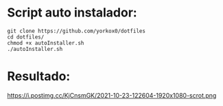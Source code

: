# Script auto instalador:

```
git clone https://github.com/yorkox0/dotfiles
cd dotfiles/
chmod +x autoInstaller.sh
./autoInstaller.sh
```
# Resultado:

https://i.postimg.cc/KjCnsmGK/2021-10-23-122604-1920x1080-scrot.png
